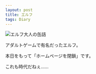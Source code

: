 ```yaml
---
layout: post
title: エルフ
tags: Diary
---
```


![エルフ大人の缶詰](https://xdncl.github.io/blog/assets/img/20160331.png)

アダルトゲームで有名だったエルフ。

本日をもって「ホームページを閉鎖」です。

これも時代だねぇ……